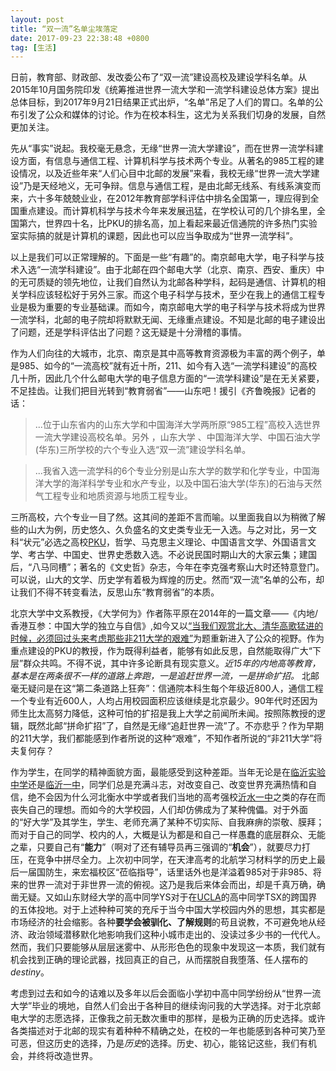 ```yaml
---
layout: post
title: “双一流”名单尘埃落定
date: 2017-09-23 22:38:48 +0800
tag: [生活]
---
```


日前，教育部、财政部、发改委公布了“双一流”建设高校及建设学科名单。从2015年10月国务院印发《统筹推进世界一流大学和一流学科建设总体方案》提出总体目标，到2017年9月21日结果正式出炉，“名单”吊足了人们的胃口。名单的公布引发了公众和媒体的讨论。作为在校本科生，这尤为关系我们切身的发展，自然更加关注。

先从“事实”说起。我校毫无悬念，无缘“世界一流大学建设”，而在世界一流学科建设方面，有信息与通信工程、计算机科学与技术两个专业。从著名的985工程的建设情况，以及近些年来“人们心目中北邮的发展”来看，我校无缘“世界一流大学建设”乃是天经地义，无可争辩。信息与通信工程，是由北邮无线系、有线系演变而来，六十多年兢兢业业，在2012年教育部学科评估中排名全国第一，理应得到全国重点建设。而计算机科学与技术今年来发展迅猛，在学校认可的几个排名里，全国第六，世界四十名，比PKU的排名高，加上看起来最近信通院的许多热门实验室实际搞的就是计算机的课题，因此也可以应当争取成为“世界一流学科”。

以上是我们可以正常理解的。下面是一些“有趣”的。南京邮电大学，电子科学与技术入选“一流学科建设”。由于北邮在四个邮电大学（北京、南京、西安、重庆）中的无可质疑的领先地位，让我们自然认为北邮各种学科，起码是通信、计算机的相关学科应该轻松好于另外三家。而这个电子科学与技术，至少在我上的通信工程专业是极为重要的专业基础课。而如今，南京邮电大学的电子科学与技术将成为世界一流学科，北邮的电子院却将默默无闻、无缘重点建设。不知是北邮的电子建设出了问题，还是学科评估出了问题？这无疑是十分滑稽的事情。

作为人们向往的大城市，北京、南京是其中高等教育资源极为丰富的两个例子，单是985、如今的“一流高校”就有近十所，211、如今有入选“一流学科建设”的高校几十所，因此几个什么邮电大学的电子信息方面的“一流学科建设”是在无关紧要，不足挂齿。让我们把目光转到“教育弱省”——山东吧！援引《齐鲁晚报》记者的话：

> ...位于山东省内的山东大学和中国海洋大学两所原“985工程”高校入选世界一流大学建设高校名单。另外 ，山东大学 、中国海洋大学、中国石油大学(华东)三所学校的六个专业入选“双一流”建设学科名单。

> ...我省入选一流学科的6个专业分别是山东大学的数学和化学专业，中国海洋大学的海洋科学专业和水产专业，以及中国石油大学(华东)的石油与天然气工程专业和地质资源与地质工程专业。

三所高校，六个专业一目了然。这其间的差距不言而喻。以里面我自以为稍微了解些的山大为例，历史悠久、久负盛名的文史类专业无一入选。与之对比，另一文科“状元”必选之高校[PKU](http://pku.edu.cn/)，哲学、马克思主义理论、中国语言文学、外国语言文学、考古学、中国史、世界史悉数入选。不必说民国时期山大的大家云集；建国后，“八马同槽”；著名的《文史哲》杂志，今年在李克强考察山大时还特意登门。可以说，山大的文学、历史学有着极为辉煌的历史。然而“双一流”名单的公布，却让我们不得不转变看法，反思山东“教育弱省”的本质。

北京大学中文系教授，《大学何为》作者陈平原在2014年的一篇文章——《内地/香港互参：中国大学的独立与自信》,如今又以[“当我们观赏北大、清华高歌猛进的时候，必须回过头来考虑那些非211大学的艰难”](https://mp.weixin.qq.com/s/ZNyv-CA_uPT7Iff3DRuMbQ)为题重新进入了公众的视野。作为重点建设的PKU的教授，作为既得利益者，能够有如此反思，自然能取得广大“下层”群众共鸣。不得不说，其中许多论断具有现实意义。*近15年的内地高等教育，基本是在两条很不一样的道路上奔跑，一是追赶世界一流，一是拼命扩招。* 北邮毫无疑问是在这“第二条道路上狂奔”：信通院本科生每个年级近800人，通信工程一个专业有近600人，人均占用校园面积应该继续是北京最少。90年代时还因为师生比太高努力降低，这种可怕的扩招是我上大学之前闻所未闻。按照陈教授的逻辑，既然北邮“拼命扩招”了，自然是无缘“追赶世界一流”了。不亦悲乎？作为早期的211大学，我们都能感到作者所说的这种“艰难”，不知作者所说的“非211大学”将夫复何存？

作为学生，在同学的精神面貌方面，最能感受到这种差距。当年无论是在[临沂实验中学](http://www.lyshiyan.cn/Default.aspx)还是[临沂一中](http://www.sdlyyz.net/)，同学们总是充满斗志，对改变自己、改变世界充满热情和自信，绝不会因为什么河北衡水中学或者我们当地的高考强校[沂水一中](http://tieba.baidu.com/f?kw=%D2%CA%CB%AE%D2%BB%D6%D0&fr=ala0&tpl=5)之类的存在而丧失自己的理想。而如今的大学校园，人们却仿佛成为了某种傀儡。对于外面的“好大学”及其学生，学生、老师充满了某种不切实际、自我麻痹的崇敬、膜拜；而对于自己的同学、校内的人，大概是认为都是和自己一样愚蠢的底层群众、无能之辈，只要自己有“**能力**”（啊对了还有辅导员再三强调的“**机会**”），就要尽力打压，在竞争中拼尽全力。上次初中同学，在天津高考的北航学习材料学的历史上最后一届国防生，来宏福校区“莅临指导”，话里话外也是洋溢着985对于非985、将来的世界一流对于非世界一流的俯视。这乃是我后来体会而出，却是千真万确，确凿无疑。又如山东财经大学的高中同学YS对于在[UCLA](http://www.ucla.edu/)的高中同学TSX的跨国界的五体投地。对于上述种种可笑的充斥于当今中国大学校园内外的思想，其实都是市场经济的社会缩影。各种**要学会被驯化、了解规则**的苟且说教，不可避免地从经济、政治领域潜移默化地影响我们这种小城市走出的、没读过多少书的一代代人。然而，我们只要能够从层层迷雾中、从形形色色的现象中发现这一本质，我们就有机会找到正确的理论武器，找回真正的自己，从而摆脱自我堕落、任人摆布的 *destiny*。

考虑到过去和如今的诘难以及多年以后会面临小学初中高中同学纷纷从“世界一流大学”毕业的境地，自然人们会出于各种目的继续询问我的大学选择。对于北京邮电大学的志愿选择，正像我之前无数次重申的那样，是极为正确的历史选择。或许各类描述对于北邮的现实有着种种不精确之处，在校的一年也能感到各种可笑乃至可恶，但这历史的选择，乃是*历史*的选择。历史、初心，能铭记这些，我们有机会，并终将改造世界。